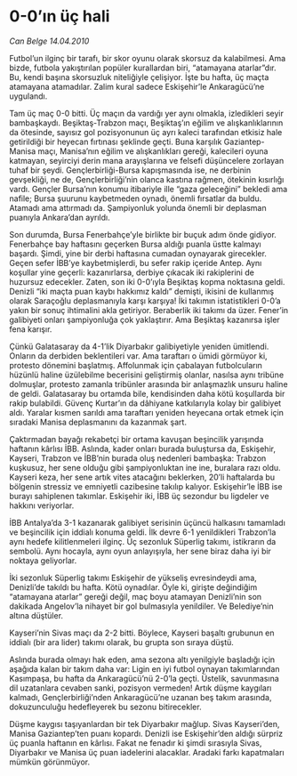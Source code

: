 # 0-0’ın üç hali

*Can Belge 14.04.2010*

<div class="yazi"><p>Futbol’un ilginç bir tarafı, bir skor oyunu olarak skorsuz da kalabilmesi. Ama bizde, futbola yakıştırılan popüler kurallardan biri, “atamayana atarlar”dır. Bu, kendi başına skorsuzluk niteliğiyle çelişiyor. İşte bu hafta, üç maçta atamayana atamadılar. Zalim kural sadece Eskişehir’le Ankaragücü’ne uygulandı. </p>
<p>Tam üç maç 0-0 bitti. Üç maçın da vardığı yer aynı olmakla, izledikleri seyir bambaşkaydı. Beşiktaş-Trabzon maçı, Beşiktaş’ın eğilim ve alışkanlıklarının da ötesinde, sayısız gol pozisyonunun üç ayrı kaleci tarafından etkisiz hale getirildiği bir heyecan fırtınası şeklinde geçti. Buna karşılık Gaziantep-Manisa maçı, Manisa’nın eğilim ve alışkanlıkları gereği, kalecileri oyuna katmayan, seyirciyi derin mana arayışlarına ve felsefi düşüncelere zorlayan tuhaf bir şeydi. Gençlerbirliği-Bursa kapışmasında ise, ne derbinin gevşekliği, ne de, Gençlerbirliği’nin olanca kastına rağmen, ötekinin kısırlığı vardı. Gençler Bursa’nın konumu itibariyle ille “gaza geleceğini” bekledi ama nafile; Bursa şuurunu kaybetmeden oynadı, önemli fırsatlar da buldu. Atamadı ama attırmadı da. Şampiyonluk yolunda önemli bir deplasman puanıyla Ankara’dan ayrıldı. </p>
<p>Son durumda, Bursa Fenerbahçe’yle birlikte bir buçuk adım önde gidiyor. Fenerbahçe bay haftasını geçerken Bursa aldığı puanla üstte kalmayı başardı. Şimdi, yine bir derbi haftasına cumadan oynayarak girecekler. Geçen sefer İBB’ye kaybetmişlerdi, bu sefer rakip içeride Antep. Aynı koşullar yine geçerli: kazanırlarsa, derbiye çıkacak iki rakiplerini de huzursuz edecekler. Zaten, son iki 0-0’ıyla Beşiktaş kopma noktasına geldi. Denizli “iki maçta puan kaybı hakkımız kaldı” demişti, ikisini de kullanmış olarak Saraçoğlu deplasmanıyla karşı karşıya! İki takımın istatistikleri 0-0’a yakın bir sonuç ihtimalini akla getiriyor. Beraberlik iki takımı da üzer. Fener’in galibiyeti onları şampiyonluğa çok yaklaştırır. Ama Beşiktaş kazanırsa işler fena karışır. </p>
<p>Çünkü Galatasaray da 4-1’lik Diyarbakır galibiyetiyle yeniden ümitlendi. Onların da derbiden beklentileri var. Ama taraftarı o ümidi görmüyor ki, protesto dönemini başlatmış. Affolunmak için çabalayan futbolcuların hüzünlü haline üzülebilme becerisini geliştirmiş olanlar, nasılsa aynı tribüne dolmuşlar, protesto zamanla tribünler arasında bir anlaşmazlık unsuru haline de geldi. Galatasaray bu ortamda bile, kendisinden daha kötü koşullarda bir rakip bulabildi. Güvenç Kurtar’ın da dâhiyane katkılarıyla kolay bir galibiyet aldı. Yaralar kısmen sarıldı ama taraftarı yeniden heyecana ortak etmek için sıradaki Manisa deplasmanını da kazanmak şart. </p>
<p>Çaktırmadan bayağı rekabetçi bir ortama kavuşan beşincilik yarışında haftanın kârlısı İBB. Aslında, kader onları burada buluştursa da, Eskişehir, Kayseri, Trabzon ve İBB’nin burada oluş nedenleri bambaşka: Trabzon kuşkusuz, her sene olduğu gibi şampiyonluktan ine ine, buralara razı oldu. Kayseri keza, her sene artık vites atacağını beklerken, 20’li haftalarda bu bölgenin stressiz ve emniyetli cazibesine takılıp kalıyor. Eskişehir’le İBB ise burayı sahiplenen takımlar. Eskişehir iki, İBB üç sezondur bu ligdeler ve hakkını veriyorlar. </p>
<p>İBB Antalya’da 3-1 kazanarak galibiyet serisinin üçüncü halkasını tamamladı ve beşincilik için iddialı konuma geldi. İlk devre 6-1 yenildikleri Trabzon’la aynı hedefe kilitlenmeleri ilginç. Üç sezonluk Süperlig takımı, istikrarın da sembolü. Aynı hocayla, aynı oyun anlayışıyla, her sene biraz daha iyi bir noktaya geliyorlar. </p>
<p>İki sezonluk Süperlig takımı Eskişehir de yükseliş evresindeydi ama, Denizli’de takıldı bu hafta. Kötü oynadılar. Öyle ki, girişte değindiğim “atamayana atarlar” gereği değil, maç boyu atamayan Denizli’nin son dakikada Angelov’la nihayet bir gol bulmasıyla yenildiler. Ve Belediye’nin altına düştüler. </p>
<p>Kayseri’nin Sivas maçı da 2-2 bitti. Böylece, Kayseri başaltı grubunun en iddialı (bir ara lider) takımı olarak, bu grupta son sıraya düştü. </p>
<p>Aslında burada olmayı hak eden, ama sezona altı yenilgiyle başladığı için aşağıda kalan bir takım daha var: Ligin en iyi futbol oynayan takımlarından Kasımpaşa, bu hafta da Ankaragücü’nü 2-0’la geçti. Üstelik, savunmasına dil uzatanlara cevaben sanki, pozisyon vermeden! Artık düşme kaygıları kalmadı, Gençlerbirliği’nden Ankaragücü’ne uzanan beş takım arasında, dokuzunculuğu hedefleyerek bu sezonu bitirecekler. </p>
<p>Düşme kaygısı taşıyanlardan bir tek Diyarbakır mağlup. Sivas Kayseri’den, Manisa Gaziantep’ten puanı kopardı. Denizli ise Eskişehir’den aldığı sürpriz üç puanla haftanın en kârlısı. Fakat ne fenadır ki şimdi sırasıyla Sivas, Diyarbakır ve Manisa üç puan iadelerini alacaklar. Aradaki farkı kapatmaları mümkün görünmüyor.</p><br/></div>
